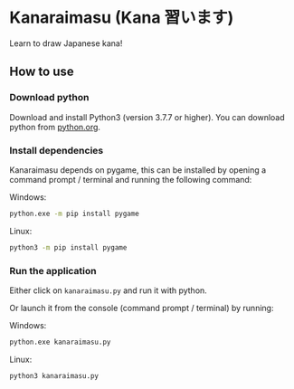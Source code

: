 # Kanaraimasu (Kana 習います)

Learn to draw Japanese kana!

## How to use

### Download python

Download and install Python3 (version 3.7.7 or higher).
You can download python from [python.org](https://www.python.org).

### Install dependencies

Kanaraimasu depends on pygame, this can be installed by opening a command prompt / terminal and running the following command:

Windows:

```cmd
python.exe -m pip install pygame
```

Linux:

```bash
python3 -m pip install pygame
```

### Run the application

Either click on `kanaraimasu.py` and run it with python.

Or launch it from the console (command prompt / terminal) by running:

Windows:

```cmd
python.exe kanaraimasu.py
```

Linux:

```bash
python3 kanaraimasu.py
```
